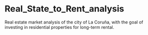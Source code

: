 # Real_State_to_Rent_analysis
Real estate market analysis of the city of La Coruña, with the goal of investing in residential properties for long-term rental.
